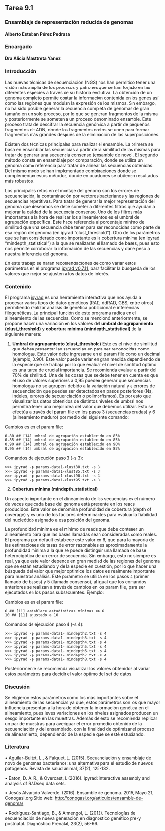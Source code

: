 ## **Tarea 9.1** 

### **Ensamblaje de representación reducida de genomas**

#### Alberto Esteban Pérez Pedraza

### **Encargado**

#### Dra Alicia Masttreta Yanez

### **Introducción** 

Las nuevas técnicas de secuenciación (NGS) nos han permitido tener una visión más amplia de los procesos y patrones que se han forjado en las diferentes especies a través de su historia evolutiva. La obtención de un genoma completo permite contar la información contenida en los genes así como las regiones que modulan la expresión de los mismos. Sin embargo, no ha sido posible generar la secuencia completa de genomas de gran tamaño en un solo proceso, por lo que se generan fragmentos de la misma y posteriormente se someten a un proceso denominado ensamble. Este proceso trata de descifrar la secuencia genómica a partir de pequeños fragmentos de ADN, donde los fragmentos cortos se unen para formar fragmentos más grandes después de la eliminación de las superposiciones. 

Existen dos técnicas principales para realizar el ensamble. La primera se basa en ensamblar las secuencias a partir de la similitud de las mismas para tratar de generar una secuencia consenso (ensamble de novo). El segundo método consta en  ensamblaje por comparación, donde se utiliza un genoma como referencia para tratar de alinear las secuencias obtenidas. Del mismo modo se han implementado combinaciones donde se complementan estos métodos, donde en ocasiones se obtienen resultados más robustos. 

Los principales retos en el montaje del genoma son los errores de secuenciación, la contaminación por vectores bacterianos y las regiones de secuencias repetitivas. Para tratar de generar la mejor representación del genoma que deseamos se debe someter a diferentes filtros que ayudan a mejorar la calidad de la secuencia consenso. Uno de los filtros más importantes a la hora de realizar los alineamientos es el umbral de agrupación específica. Este hace referencia al porcentaje mínimo de similitud que una secuencia debe tener para ser reconocidas como parte de esa región del genoma (en ipyrad “clust_threshold”). Otro de los parámetros que se han considerado como importante es la cobertura mínima  (en ipyrad  “mindepth_statistical”) a la que se realizarán el llamado de bases, pues esto nos permite corroborar la información de las secuencias y darle peso a nuestra inferencia del genoma.

En este trabajo se harán recomendaciones de como variar estos parámetros en el programa [ipyrad v0.7.11](https://ipyrad.readthedocs.io/), para facilitar la búsqueda de los valores que mejor se ajusten a los datos de interés.

 
### **Contenido** 

El programa [ipyrad](https://ipyrad.readthedocs.io/) es una herramienta interactiva que nos ayuda a procesar varios tipos de datos genéticos (RAD, ddRAD, GBS, entre otros) permitiendo realizar análisis de genética poblacional e inferencias filogenéticas. La principal función de este programa radica en el alineamiento de las secuencias. Como se mencionó anteriormente, se propone hacer una variación en los valores del **umbral de agrupamiento  (clust_threshold)** y **cobertura mínima (mindepth_statistical)** de la siguiente manera:

1. **Umbral de agrupamiento  (clust_threshold)**
Este es el nivel de similitud que deben presentar las secuencias en para ser reconocidas como homólogas. Este valor debe ingresarse en el param file como un decimal (ejemplo, 0.90). Este valor puede variar en gran medida dependiendo de la especie que se trabaja por lo que evaluar el nivel de similitud óptimo es una tarea de crucial importancia. Se recomienda evaluar a partir del 70% de similitud. Una de las cosas que se debe tener en cuenta es que el uso de valores superiores a 0,95 pueden generar que secuencias homologas no se agrupen, debido a la variación natural y a errores de secuenciación que pueden ser detectados en pasos posteriores (Ns, indeles, errores de secuenciación o polimorfismos). Es por esto que visualizar los datos obtenidos de distintos niveles de umbral nos permitirá tener una mejor idea del valor que debemos utilizar. Esto se efectúa a través del param file en los pasos 3 (secuencias crudas) y 6 (alineamiento maduro) por medio del siguiente comando:

Cambios es en el param file:

```
0.80 ## [14] umbral de agrupación establecido en 85%
0.85 ## [14] umbral de agrupación establecido en 85%
0.90 ## [14] umbral de agrupación establecido en 90%
0.95 ## [14] umbral de agrupación establecido en 85%
```

Comandos de ejecución paso 3 (-s 3):

```
>>> ipyrad -p params-data1-clust80.txt -s 3
>>> ipyrad -p params-data1-clust85.txt -s 3
>>> ipyrad -p params-data1-clust90.txt -s 3
>>> ipyrad -p params-data1-clust95.txt -s 3
```

2. **Cobertura mínima (mindepth_statistical)** 

Un aspecto importante en el alineamiento de las secuencias es el número de veces que cada base del genoma está presente en los reads producidos. Este valor se denomina profundidad de cobertura (depth of coverage) y es uno de los factores determinantes para evaluar la fiabilidad del nucleótido asignado a esa posición del genoma.

La profundidad mínima es el mínimo de reads que debe contener un alineamiento para que las bases llamadas sean consideradas como reales. El programa por default establece este valor en 6, que para la mayoría de las estimaciones de tasas de error razonables es aproximadamente la profundidad mínima a la que se puede distinguir una llamada de base heterocigótica de un error de secuencia. Sin embargo, esto no siempre es real, ya que este valor depende en gran mediad de las regiones del genoma que se están estudiando y de la especie en cuestión, por lo que hacer una búsqueda del valor que mejor optimice los datos es realmente importante para nuestros análisis. Este parámetro se utiliza en los pasos 4 (primer llamado de bases) y 5 (llamado consenso), al igual que los comandos anteriores se realizan a través de cambios en los param file, para ser ejecutados en los pasos subsecuentes. Ejemplo: 

Cambios es en el param file:

```
6 ## [11] establece estadísticas mínimas en 6
10 ## [11] ajustado a 10
```
Comandos de ejecución paso 4 (-s 4):

```
>>> ipyrad -p params-data1- mindepth2.txt -s 4
>>> ipyrad -p params-data1- mindepth3.txt -s 4
>>> ipyrad -p params-data1- mindepth4.txt -s 4
>>> ipyrad -p params-data1- mindepth5.txt -s 4
>>> ipyrad -p params-data1- mindepth6.txt -s 4
>>> ipyrad -p params-data1- mindepth7.txt -s 4
>>> ipyrad -p params-data1- mindepth8.txt -s 4
```

Posteriormente se recomienda visualizar los valores obtenidos al variar estos parámetros para decidir el valor óptimo del set de datos.

### **Discusión**

Se eligieron estos parámetros como los más importantes sobre el alineamiento de las secuencias ya que, estos parámetros son los que mayor influencia presentan a la hora de obtener la información genética en el alineamiento, pues leves variaciones en los niveles asignados producen un sesgo importante en las muestras. Además de esto se recomienda replicar un par de muestras para averiguar el error promedio obtenido de la secuenciación y del ensamblado, con la finalidad de optimizar el proceso de alineamiento, dependiendo de la especie que se esté estudiando.

### **Literatura**

•	Aguilar-Bultet, L., & Falquet, L. (2015). Secuenciación y ensamblaje de novo de genomas bacterianos: una alternativa para el estudio de nuevos patógenos. Revista de salud animal, 37(2), 125-132.

•	Eaton, D. A. R., & Overcast, I. (2016). ipyrad: interactive assembly and analysis of RADseq data sets.

•	Jesús Alvarado Valverde. (2016). Ensamble de genoma. 2019, Mayo 21, Conogasi.org Sitio web: http://conogasi.org/articulos/ensamble-de-genoma/

•	Rodríguez-Santiago, B., & Armengol, L. (2012). Tecnologías de secuenciación de nueva generación en diagnóstico genético pre-y postnatal. Diagnóstico Prenatal, 23(2), 56-66.
